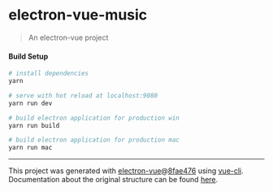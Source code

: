 # electron-vue-music

> An electron-vue project

#### Build Setup

``` bash
# install dependencies
yarn

# serve with hot reload at localhost:9080
yarn run dev

# build electron application for production win
yarn run build

# build electron application for production mac
yarn run mac


```

---

This project was generated with [electron-vue](https://github.com/SimulatedGREG/electron-vue)@[8fae476](https://github.com/SimulatedGREG/electron-vue/tree/8fae4763e9d225d3691b627e83b9e09b56f6c935) using [vue-cli](https://github.com/vuejs/vue-cli). Documentation about the original structure can be found [here](https://simulatedgreg.gitbooks.io/electron-vue/content/index.html).
